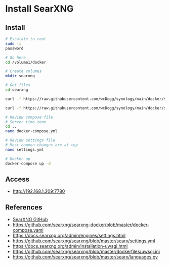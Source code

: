 # Install SearXNG


## Install

```bash
# Escalate to root
sudo -i
password

# Go here
cd /volume1/docker

# Create volumes
mkdir searxng

# Get files
cd searxng

curl -f https://raw.githubusercontent.com/wcDogg/synology/main/docker/searxng/docker.compose.yml -o docker-compose.yml

curl -f https://raw.githubusercontent.com/wcDogg/synology/main/docker/searxng/settings.yml -o settings.yml

# Review compose file
# Server time zone
cd ..
nano docker-compose.yml

# Review settings file
# Most common changes are at top
nano settings.yml

# Docker up
docker-compose up -d
```

## Access

* http://192.168.1.209:7780
   





## References

* [SearXNG GitHub](https://github.com/searxng)
* https://github.com/searxng/searxng-docker/blob/master/docker-compose.yaml
* https://docs.searxng.org/admin/engines/settings.html
* https://github.com/searxng/searxng/blob/master/searx/settings.yml
* https://docs.searxng.org/admin/installation-uwsgi.html
* https://github.com/searxng/searxng/blob/master/dockerfiles/uwsgi.ini
* https://github.com/searxng/searxng/blob/master/searx/languages.py

